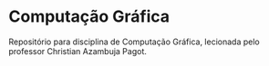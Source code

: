 # Computação Gráfica 
Repositório para disciplina de Computação Gráfica, lecionada pelo professor Christian Azambuja Pagot. 
